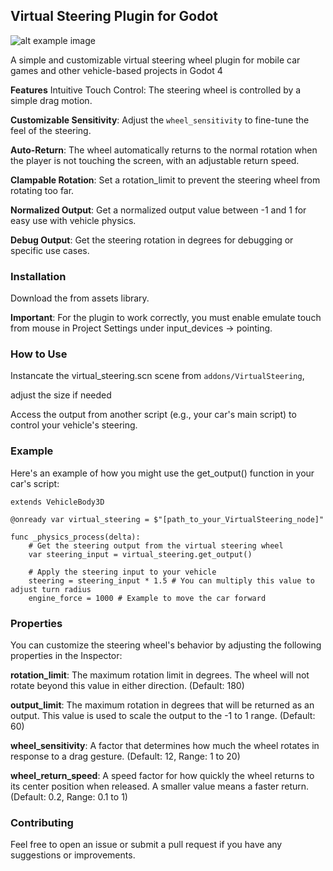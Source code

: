 ## Virtual Steering Plugin for Godot

![alt example image](https://ibb.co.com/bgtRDQjH)

A simple and customizable virtual steering wheel plugin for mobile car games and other vehicle-based projects in Godot 4

**Features**
Intuitive Touch Control: The steering wheel is controlled by a simple drag motion.

**Customizable Sensitivity**: Adjust the `wheel_sensitivity` to fine-tune the feel of the steering.

**Auto-Return**: The wheel automatically returns to the normal rotation when the player is not touching the screen, with an adjustable return speed.

**Clampable Rotation**: Set a rotation_limit to prevent the steering wheel from rotating too far.

**Normalized Output**: Get a normalized output value between -1 and 1 for easy use with vehicle physics.

**Debug Output**: Get the steering rotation in degrees for debugging or specific use cases.

### Installation
Download the from assets library.

**Important**: For the plugin to work correctly, you must enable emulate touch from mouse in Project Settings under input_devices -> pointing.

### How to Use
Instancate the virtual_steering.scn scene from `addons/VirtualSteering`,

adjust the size if needed

Access the output from another script (e.g., your car's main script) to control your vehicle's steering.

### Example
Here's an example of how you might use the get_output() function in your car's script:
```gdscript
extends VehicleBody3D

@onready var virtual_steering = $"[path_to_your_VirtualSteering_node]"

func _physics_process(delta):
	# Get the steering output from the virtual steering wheel
	var steering_input = virtual_steering.get_output()
	
	# Apply the steering input to your vehicle
	steering = steering_input * 1.5 # You can multiply this value to adjust turn radius
	engine_force = 1000 # Example to move the car forward
```
### Properties
You can customize the steering wheel's behavior by adjusting the following properties in the Inspector:

**rotation_limit**: The maximum rotation limit in degrees. The wheel will not rotate beyond this value in either direction. (Default: 180)

**output_limit**: The maximum rotation in degrees that will be returned as an output. This value is used to scale the output to the -1 to 1 range. (Default: 60)

**wheel_sensitivity**: A factor that determines how much the wheel rotates in response to a drag gesture. (Default: 12, Range: 1 to 20)

**wheel_return_speed**: A speed factor for how quickly the wheel returns to its center position when released. A smaller value means a faster return. (Default: 0.2, Range: 0.1 to 1)

### Contributing
Feel free to open an issue or submit a pull request if you have any suggestions or improvements.
